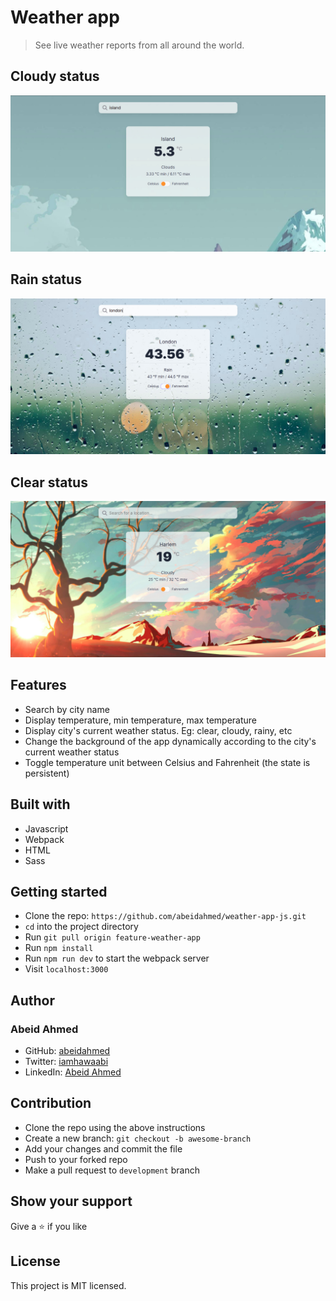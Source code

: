 # Weather app

> See live weather reports from all around the world.

## Cloudy status

![Cloudy weather](./dist/screenshot/cloud-shot.jpg)

## Rain status

![Rain weather](./dist/screenshot/rain-shot.jpg)

## Clear status

![Clear weather](./dist/screenshot/cold-shot.jpg)

## Features

- Search by city name
- Display temperature, min temperature, max temperature
- Display city's current weather status. Eg: clear, cloudy, rainy, etc
- Change the background of the app dynamically according to the city's current
  weather status
- Toggle temperature unit between Celsius and Fahrenheit (the state is persistent)

## Built with

- Javascript
- Webpack
- HTML
- Sass

## Getting started

- Clone the repo: `https://github.com/abeidahmed/weather-app-js.git`
- `cd` into the project directory
- Run `git pull origin feature-weather-app`
- Run `npm install`
- Run `npm run dev` to start the webpack server
- Visit `localhost:3000`

## Author

### Abeid Ahmed

- GitHub: [abeidahmed](https://github.com/abeidahmed)
- Twitter: [iamhawaabi](https://twitter.com/iamhawaabi)
- LinkedIn: [Abeid Ahmed](https://www.linkedin.com/in/abeidahmed)

## Contribution

- Clone the repo using the above instructions
- Create a new branch: `git checkout -b awesome-branch`
- Add your changes and commit the file
- Push to your forked repo
- Make a pull request to `development` branch

## Show your support

Give a ⭐️ if you like

## License

This project is MIT licensed.


